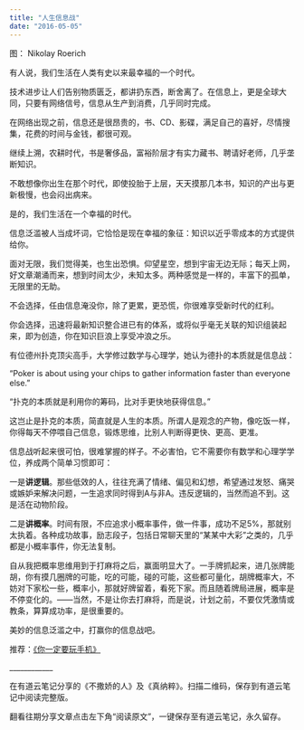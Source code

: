 ```yaml
---
title: "人生信息战"
date: "2016-05-05"
---
```


图： Nikolay Roerich

有人说，我们生活在人类有史以来最幸福的一个时代。

技术进步让人们告别物质匮乏，都讲扔东西，断舍离了。在信息上，更是全球大同，只要有网络信号，信息从生产到消费，几乎同时完成。

在网络出现之前，信息还是很昂贵的，书、CD、影碟，满足自己的喜好，尽情搜集，花费的时间与金钱，都很可观。

继续上溯，农耕时代，书是奢侈品，富裕阶层才有实力藏书、聘请好老师，几乎垄断知识。

不敢想像你出生在那个时代，即使投胎于上层，天天摸那几本书，知识的产出与更新极慢，也会闷出病来。

是的，我们生活在一个幸福的时代。

信息泛滥被人当成坏词，它恰恰是现在幸福的象征：知识以近乎零成本的方式提供给你。

面对无限，我们觉得美，也生出恐惧。仰望星空，想到宇宙无边无际；每天上网，好文章潮涌而来，想到时间太少，未知太多。两种感觉是一样的，丰富下的孤单，无限里的无助。

不会选择，任由信息淹没你，除了更累，更恐慌，你很难享受新时代的红利。

你会选择，迅速将最新知识整合进已有的体系，或将似乎毫无关联的知识组装起来，即为创造，你在知识巨浪上享受冲浪之乐。

有位德州扑克顶尖高手，大学修过数学与心理学，她认为德扑的本质就是信息战：

“Poker is about using your chips to gather information faster than everyone else.”

“扑克的本质就是利用你的筹码，比对手更快地获得信息。”

这岂止是扑克的本质，简直就是人生的本质。所谓人是观念的产物，像吃饭一样，你得每天不停喂自己信息，锻炼思维，比别人判断得更快、更高、更准。

信息战听起来很可怕，很难掌握的样子。不必害怕，它不需要你有数学和心理学学位，养成两个简单习惯即可：

一是**讲逻辑**。那些低效的人，往往充满了情绪、偏见和幻想，希望通过发怒、痛哭或嫉妒来解决问题，一生追求同时得到A与非A。违反逻辑的，当然而追不到。这是活在动物阶段。

二是**讲概率**。时间有限，不应追求小概率事件，做一件事，成功不足5%，那就别太执着。各种成功故事，励志段子，包括日常聊天里的“某某中大彩”之类的，几乎都是小概率事件，你无法复制。

自从我把概率思维用到于打麻将之后，赢面明显大了。一手牌抓起来，进几张牌能胡，你有摸几圈牌的可能，吃的可能，碰的可能，这些都可量化，胡牌概率大，不妨对下家松一些，概率小，那就好牌留着，看死下家。而且随着牌局进展，概率是不停变化的。——当然，不是让你去打麻将，而是说，计划之前，不要仅凭激情或教条，算算成功率，是很重要的。

美妙的信息泛滥之中，打赢你的信息战吧。

推荐：[《你一定要玩手机》](http://mp.weixin.qq.com/s?__biz=MjM5NDU0Mjk2MQ==&mid=402867240&idx=1&sn=113d03db079977f323c384184a538242&scene=21#wechat_redirect)

\_\_\_\_\_\_\_\_\_\_\_\_

在有道云笔记分享的《不撒娇的人》及《真纳粹》。扫描二维码，保存到有道云笔记中阅读完整版。

  
翻看往期分享文章点击左下角“阅读原文”，一键保存至有道云笔记，永久留存。
